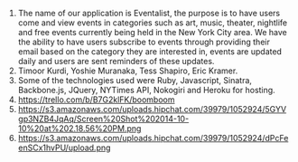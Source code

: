1) The name of our application is Eventalist, the purpose is to have users come and view events in categories such as art, music, theater, nightlife and free events currently being held in the New York City area. We have the ability to have users subscribe to events through providing their email based on the category they are interested in, events are updated daily and users are sent reminders of these updates.
2) Timoor Kurdi, Yoshie Muranaka, Tess Shapiro, Eric Kramer.
3) Some of the technologies used were Ruby, Javascript, Sinatra, Backbone.js, JQuery, NYTimes API, Nokogiri and Heroku for hosting.
4) https://trello.com/b/B7G2klFK/boomboom
5) https://s3.amazonaws.com/uploads.hipchat.com/39979/1052924/5GYVgp3NZB4JqAq/Screen%20Shot%202014-10-10%20at%202.18.56%20PM.png
6) https://s3.amazonaws.com/uploads.hipchat.com/39979/1052924/dPcFeenSCx1hvPU/upload.png
